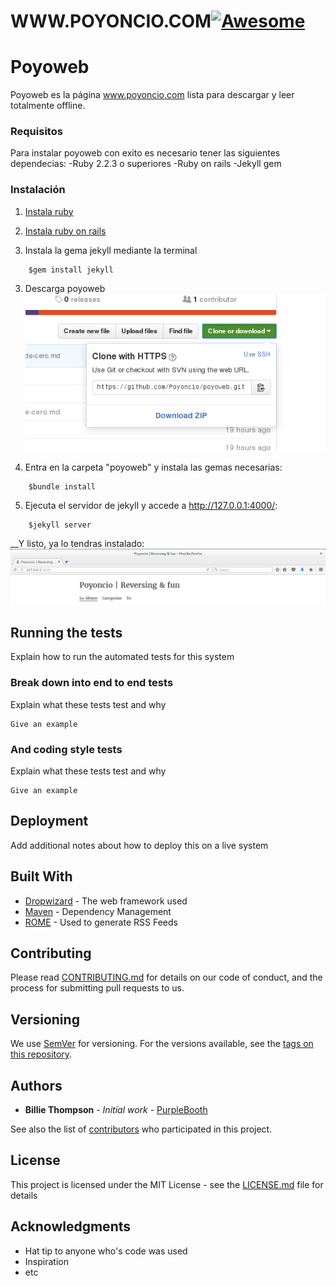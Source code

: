 
# WWW.POYONCIO.COM[![Awesome](https://cdn.rawgit.com/sindresorhus/awesome/d7305f38d29fed78fa85652e3a63e154dd8e8829/media/badge.svg)](https://github.com/sindresorhus/awesome)

# Poyoweb

Poyoweb es la página www.poyoncio.com lista para descargar y leer totalmente offline. 
### Requisitos 

Para instalar poyoweb con exito es necesario tener las siguientes dependecias:
  -Ruby 2.2.3 o superiores
  -Ruby on rails 
  -Jekyll gem 

### Instalación

  1. [Instala ruby](https://www.ruby-lang.org/es/documentation/installation/)  
  
  2. [Instala ruby on rails](http://www.rubyonrails.org.es/instala.html)
  
  3. Instala la gema jekyll mediante la terminal 
  ```
      $gem install jekyll 
  ```
  
  3. Descarga poyoweb 
  ![](images/descarga-blog.png)
  
  4. Entra en la carpeta "poyoweb" y instala las gemas necesarias:
  ```
      $bundle install 
  ``` 
  
  5. Ejecuta el servidor de jekyll y accede a  http://127.0.0.1:4000/: 
  ```
      $jekyll server 
  ```
__Y listo, ya lo tendras instalado:
![](images/captura-local.png)

## Running the tests

Explain how to run the automated tests for this system

### Break down into end to end tests

Explain what these tests test and why

```
Give an example
```

### And coding style tests

Explain what these tests test and why

```
Give an example
```

## Deployment

Add additional notes about how to deploy this on a live system

## Built With

* [Dropwizard](http://www.dropwizard.io/1.0.2/docs/) - The web framework used
* [Maven](https://maven.apache.org/) - Dependency Management
* [ROME](https://rometools.github.io/rome/) - Used to generate RSS Feeds

## Contributing

Please read [CONTRIBUTING.md](https://gist.github.com/PurpleBooth/b24679402957c63ec426) for details on our code of conduct, and the process for submitting pull requests to us.

## Versioning

We use [SemVer](http://semver.org/) for versioning. For the versions available, see the [tags on this repository](https://github.com/your/project/tags). 

## Authors

* **Billie Thompson** - *Initial work* - [PurpleBooth](https://github.com/PurpleBooth)

See also the list of [contributors](https://github.com/your/project/contributors) who participated in this project.

## License

This project is licensed under the MIT License - see the [LICENSE.md](LICENSE.md) file for details

## Acknowledgments

* Hat tip to anyone who's code was used
* Inspiration
* etc
